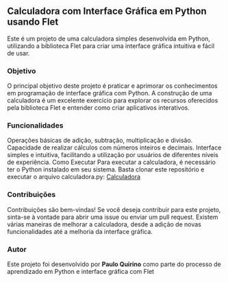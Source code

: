 ## Calculadora com Interface Gráfica em Python usando Flet

Este é um projeto de uma calculadora simples desenvolvida em Python, utilizando a biblioteca Flet para criar uma interface gráfica intuitiva e fácil de usar.

### Objetivo
O principal objetivo deste projeto é praticar e aprimorar os conhecimentos em programação de interface gráfica com Python. A construção de uma calculadora é um excelente exercício para explorar os recursos oferecidos pela biblioteca Flet e entender como criar aplicativos interativos.

### Funcionalidades
Operações básicas de adição, subtração, multiplicação e divisão.
Capacidade de realizar cálculos com números inteiros e decimais.
Interface simples e intuitiva, facilitando a utilização por usuários de diferentes níveis de experiência.
Como Executar
Para executar a calculadora, é necessário ter o Python instalado em seu sistema. Basta clonar este repositório e executar o arquivo calculadora.py:
[Calculadora](https://github.com/PauloQuirinoCD/CalculadoraFlet/blob/main/calculadora.py)

### Contribuições
Contribuições são bem-vindas! Se você deseja contribuir para este projeto, sinta-se à vontade para abrir uma issue ou enviar um pull request. Existem várias maneiras de melhorar a calculadora, desde a adição de novas funcionalidades até a melhoria da interface gráfica.

### Autor
Este projeto foi desenvolvido por **Paulo Quirino** como parte do processo de aprendizado em Python e interface gráfica com Flet
